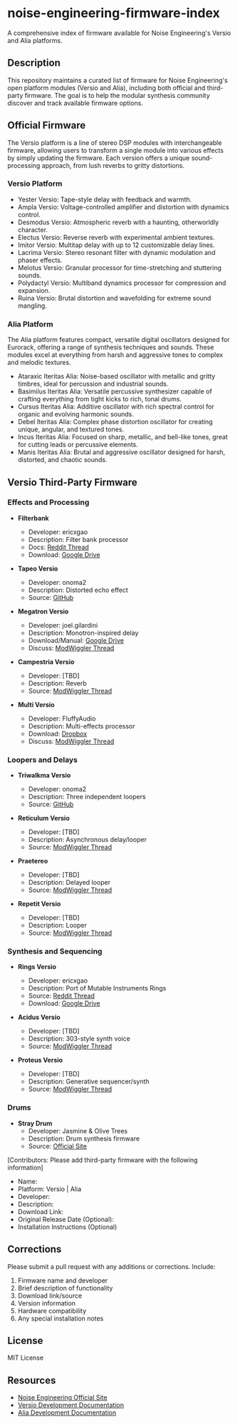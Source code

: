 # noise-engineering-firmware-index
A comprehensive index of firmware available for Noise Engineering's Versio and Alia platforms.

## Description
This repository maintains a curated list of firmware for Noise Engineering's open platform modules (Versio and Alia), including both official and third-party firmware. The goal is to help the modular synthesis community discover and track available firmware options.

## Official Firmware
The Versio platform is a line of stereo DSP modules with interchangeable firmware, allowing users to transform a single module into various effects by simply updating the firmware. Each version offers a unique sound-processing approach, from lush reverbs to gritty distortions.

### Versio Platform
- Yester Versio: Tape-style delay with feedback and warmth.
- Ampla Versio: Voltage-controlled amplifier and distortion with dynamics control.
- Desmodus Versio: Atmospheric reverb with a haunting, otherworldly character.
- Electus Versio: Reverse reverb with experimental ambient textures.
- Imitor Versio: Multitap delay with up to 12 customizable delay lines.
- Lacrima Versio: Stereo resonant filter with dynamic modulation and phaser effects.
- Melotus Versio: Granular processor for time-stretching and stuttering sounds.
- Polydactyl Versio: Multiband dynamics processor for compression and expansion.
- Ruina Versio: Brutal distortion and wavefolding for extreme sound mangling.

### Alia Platform
The Alia platform features compact, versatile digital oscillators designed for Eurorack, offering a range of synthesis techniques and sounds. These modules excel at everything from harsh and aggressive tones to complex and melodic textures.

- Ataraxic Iteritas Alia: Noise-based oscillator with metallic and gritty timbres, ideal for percussion and industrial sounds.
- Basimilus Iteritas Alia: Versatile percussive synthesizer capable of crafting everything from tight kicks to rich, tonal drums.
- Cursus Iteritas Alia: Additive oscillator with rich spectral control for organic and evolving harmonic sounds.
- Debel Iteritas Alia: Complex phase distortion oscillator for creating unique, angular, and textured tones.
- Incus Iteritas Alia: Focused on sharp, metallic, and bell-like tones, great for cutting leads or percussive elements.
- Manis Iteritas Alia: Brutal and aggressive oscillator designed for harsh, distorted, and chaotic sounds.


## Versio Third-Party Firmware

### Effects and Processing
- **Filterbank**
  - Developer: ericxgao
  - Description: Filter bank processor
  - Docs: [Reddit Thread](https://www.reddit.com/r/modular/comments/1gx2rsg/try_a_filterbank_versio_firmware/)
  - Download: [Google Drive](https://drive.google.com/drive/folders/1TymSYNRyQrrKOXaNKrDPh3e37AdEoyjc?usp=drive_link)

- **Tapeo Versio**
  - Developer: onoma2
  - Description: Distorted echo effect
  - Source: [GitHub](https://github.com/onoma2/TapeoVersio)

- **Megatron Versio**
  - Developer: joel.gilardini
  - Description: Monotron-inspired delay
  - Download/Manual: [Google Drive](https://drive.google.com/file/d/13n_zqj1rz1h7niZOHWAtqhraHCXs4_jb/view?usp=share_link)
  - Discuss: [ModWiggler Thread](https://modwiggler.com/forum/viewtopic.php?t=282911)

- **Campestria Versio**
  - Developer: [TBD]
  - Description: Reverb
  - Source: [ModWiggler Thread](https://modwiggler.com/forum/viewtopic.php?t=282590)

- **Multi Versio**
  - Developer: FluffyAudio
  - Description: Multi-effects processor
  - Download: [Dropbox](https://www.dropbox.com/s/9z1dyfbwr44ngku/MultiEffect_0.2.bin?dl=0)
  - Discuss: [ModWiggler Thread](https://modwiggler.com/forum/viewtopic.php?t=249058)


### Loopers and Delays
- **Triwalkma Versio**
  - Developer: onoma2
  - Description: Three independent loopers
  - Source: [GitHub](https://github.com/onoma2/TriwalkmaVersio)

- **Reticulum Versio**
  - Developer: [TBD]
  - Description: Asynchronous delay/looper
  - Source: [ModWiggler Thread](https://modwiggler.com/forum/viewtopic.php?t=280196)

- **Praetereo**
  - Developer: [TBD]
  - Description: Delayed looper
  - Source: [ModWiggler Thread](https://modwiggler.com/forum/viewtopic.php?t=276033)

- **Repetit Versio**
  - Developer: [TBD]
  - Description: Looper
  - Source: [ModWiggler Thread](https://modwiggler.com/forum/viewtopic.php?t=261413)

### Synthesis and Sequencing
- **Rings Versio**
  - Developer: ericxgao
  - Description: Port of Mutable Instruments Rings
  - Source: [Reddit Thread](https://www.reddit.com/r/modular/comments/[...]/ported_it/)
  - Download: [Google Drive](https://drive.google.com/drive/folders/1Reuhyh5iviwuRQ8M9sMCcs2WmEftjPLU?usp=sharing)

- **Acidus Versio**
  - Developer: [TBD]
  - Description: 303-style synth voice
  - Source: [ModWiggler Thread](https://modwiggler.com/forum/viewtopic.php?t=284269)

- **Proteus Versio**
  - Developer: [TBD]
  - Description: Generative sequencer/synth
  - Source: [ModWiggler Thread](https://modwiggler.com/forum/viewtopic.php?p=3831200#p3831200)

### Drums
- **Stray Drum**
  - Developer: Jasmine & Olive Trees
  - Description: Drum synthesis firmware
  - Source: [Official Site](https://jasmineandolivetrees.com/pages/stray-drum-versio-firmware)

[Contributors: Please add third-party firmware with the following information]
- Name:
- Platform: Versio | Alia
- Developer:
- Description:
- Download Link:
- Original Release Date (Optional):
- Installation Instructions (Optional)

## Corrections
Please submit a pull request with any additions or corrections. Include:
1. Firmware name and developer
2. Brief description of functionality
3. Download link/source
4. Version information
5. Hardware compatibility
6. Any special installation notes

## License
MIT License

## Resources
- [Noise Engineering Official Site](https://noiseengineering.us)
- [Versio Development Documentation](https://noiseengineering.us/pages/versio-architecture)
- [Alia Development Documentation](https://noiseengineering.us/pages/alia-architecture)

